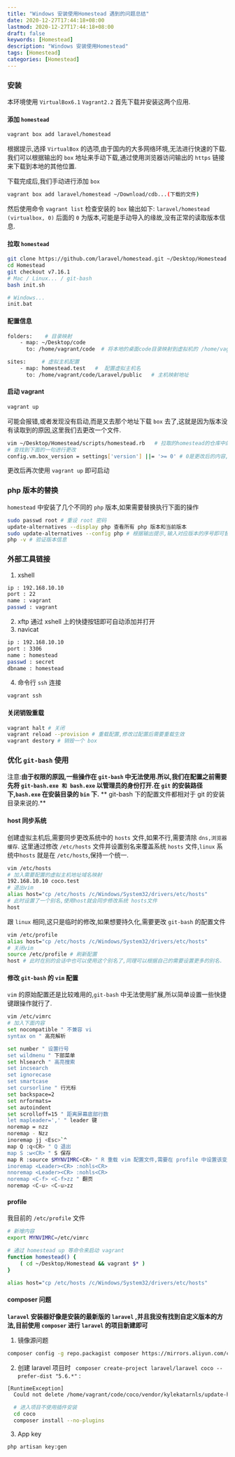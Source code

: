 ```yaml
---
title: "Windows 安装使用Homestead 遇到的问题总结"
date: 2020-12-27T17:44:18+08:00
lastmod: 2020-12-27T17:44:18+08:00
draft: false
keywords: [Homestead]
description: "Windows 安装使用Homestead"
tags: [Homestead]
categories: [Homestead]
---
```


### 安装

本环境使用 `VirtualBox6.1` `Vagrant2.2` 首先下载并安装这两个应用.

#### 添加 `homestead`

```bash
vagrant box add laravel/homestead
```

根据提示,选择 `VirtualBox` 的选项,由于国内的大多网络环境,无法进行快速的下载.我们可以根据输出的 `box` 地址来手动下载,通过使用浏览器访问输出的 `https` 链接来下载到本地的其他位置.

下载完成后,我们手动进行添加 `box`

```bash
vagrant box add laravel/homestead ~/Download/cdb...(下载的文件)
```

然后使用命令 `vagrant list` 检查安装的 `box`
输出如下: `laravel/homestead (virtualbox, 0)` 后面的 `0` 为版本,可能是手动导入的缘故,没有正常的读取版本信息.

#### 拉取 `homestead`

```bash
git clone https://github.com/laravel/homestead.git ~/Desktop/Homestead
cd Homestead
git checkout v7.16.1
# Mac / Linux... / git-bash
bash init.sh

# Windows...
init.bat
```

#### 配置信息

```bash
folders:    # 目录映射
    - map: ~/Desktop/code
      to: /home/vagrant/code  # 将本地的桌面code目录映射到虚拟机的 /home/vagrant/code中

sites:     # 虚拟主机配置
    - map: homestead.test   #  配置虚拟主机名
      to: /home/vagrant/code/Laravel/public   # 主机映射地址
```

#### 启动 vagrant

```bash
vagrant up
```

可能会报错,或者发现没有启动,而是又去那个地址下载 `box` 去了,这就是因为版本没有读取到的原因,这里我们去更改一个文件.

```bash
vim ~/Desktop/Homestead/scripts/homestead.rb   # 拉取的homestead的仓库中的文件
# 查找到下面的一句进行更改
config.vm.box_version = settings['version'] ||= '>= 0' # 0是更改后的内容,因为输出的版本是0.

```

更改后再次使用 `vagrant up` 即可启动

### php 版本的替换

`homestead` 中安装了几个不同的 `php` 版本,如果需要替换执行下面的操作

```bash
sudo passwd root # 重设 root 密码
update-alternatives --display php 查看所有 php 版本和当前版本
sudo update-alternatives --config php # 根据输出提示,输入对应版本的序号即可替换
php -v # 验证版本信息
```

### 外部工具链接

1. xshell

```bash
ip : 192.168.10.10
port : 22
name : vagrant
passwd : vagrant
```

2. xftp 通过 xshell 上的快捷按钮即可自动添加并打开
3. navicat

```bash
ip : 192.168.10.10
port : 3306
name : homestead
passwd : secret
dbname : homestead
```

4. 命令行 `ssh` 连接

```bash
vagrant ssh
```

#### 关闭销毁重载

```bash
vagrant halt # 关闭
vagrant reload --provision # 重载配置,修改过配置后需要重载生效
vagrant destory # 销毁一个 box
```

### 优化 `git-bash` 使用

注意:**由于权限的原因,一些操作在 `git-bash` 中无法使用.所以,我们在配置之前需要先将 `git-bash.exe 和 bash.exe` 以管理员的身份打开.在 `git` 的安装路径下,`bash.exe` 在安装目录的 `bin` 下.**
** git-bash 下的配置文件都相对于 git 的安装目录来说的.**

#### host 同步系统

创建虚拟主机后,需要同步更改系统中的 `hosts` 文件,如果不行,需要清除 `dns,浏览器缓存`.
这里通过修改 `/etc/hosts` 文件并设置别名来覆盖系统 `hosts` 文件,`linux` 系统中`hosts` 就是在 `/etc/hosts`,保持一个统一.

```bash
vim /etc/hosts
# 加入需要配置的虚拟主机地址域名映射
192.168.10.10 coco.test
# 退出vim
alias host="cp /etc/hosts /c/Windows/System32/drivers/etc/hosts"
# 此时设置了一个别名,使用host就会同步修改系统 hosts文件
host
```

跟 `linux` 相同,这只是临时的修改,如果想要持久化,需要更改 `git-bash` 的配置文件

```bash
vim /etc/profile
alias host="cp /etc/hosts /c/Windows/System32/drivers/etc/hosts"
# 关闭vim
source /etc/profile # 刷新配置
host # 此时在别的会话中也可以使用这个别名了,同理可以根据自己的需要设置更多的别名.
```

#### 修改 `git-bash` 的 `vim` 配置

`vim` 的原始配置还是比较难用的,`git-bash` 中无法使用扩展,所以简单设置一些快捷键跟操作就行了.

```bash
vim /etc/vimrc
# 加入下面内容
set nocompatible " 不兼容 vi
syntax on " 高亮解析

set number " 设置行号
set wildmenu " 下部菜单
set hlsearch " 高亮搜索
set incsearch
set ignorecase
set smartcase
set cursorline " 行光标
set backspace=2
set nrformats=
set autoindent
set scrolloff=15 " 距离屏幕底部行数
let mapleader=',' " leader 键
noremap = nzz
noremap - Nzz
inoremap jj <Esc>`^
map Q :q<CR> " Q 退出
map S :w<CR> " S 保存
map R :source $MYNVIMRC<CR> " R 重载 vim 配置文件,需要在 profile 中设置该变量
inoremap <Leader><CR> :nohls<CR>
nnoremap <Leader><CR> :nohls<CR>
noremap <C-f> <C-f>zz " 翻页
noremap <C-u> <C-u>zz

```

#### profile

我目前的 `/etc/profile` 文件

```bash
# 新增内容
export MYNVIMRC=/etc/vimrc

# 通过 homestead up 等命令来启动 vagrant
function homestead() {
    ( cd ~/Desktop/Homestead && vagrant $* )
}

alias host="cp /etc/hosts /c/Windows/System32/drivers/etc/hosts"

```
#### composer 问题
**`laravel` 安装器好像是安装的最新版的 `laravel` ,并且我没有找到自定义版本的方法,目前使用 `composer` 进行 `laravel` 的项目新建即可**
1. 镜像源问题
```bash
composer config -g repo.packagist composer https://mirrors.aliyun.com/composer/
```
2. 创建 laravel 项目时 ` composer create-project laravel/laravel coco --prefer-dist "5.6.*"` :
```bash
[RuntimeException]                                                                            
  Could not delete /home/vagrant/code/coco/vendor/kylekatarnls/update-helper/src/UpdateHelper:

  # 进入项目不使用插件安装
  cd coco 
  composer install --no-plugins
```
3. App key 
```bash
php artisan key:gen
```

